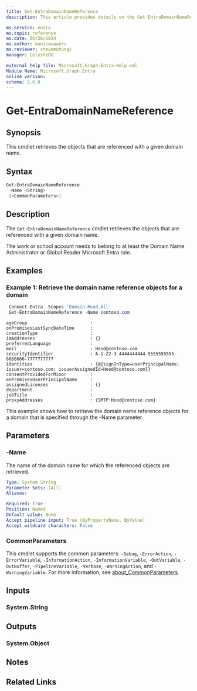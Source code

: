 ```yaml
---
title: Get-EntraDomainNameReference
description: This article provides details on the Get-EntraDomainNameReference command.

ms.service: entra
ms.topic: reference
ms.date: 06/26/2024
ms.author: eunicewaweru
ms.reviewer: stevemutungi
manager: CelesteDG

external help file: Microsoft.Graph.Entra-Help.xml
Module Name: Microsoft.Graph.Entra
online version:
schema: 2.0.0
---
```


# Get-EntraDomainNameReference

## Synopsis

This cmdlet retrieves the objects that are referenced with a given domain name.

## Syntax

```powershell
Get-EntraDomainNameReference 
 -Name <String> 
 [<CommonParameters>]
```

## Description

The `Get-EntraDomainNameReference` cmdlet retrieves the objects that are referenced with a given domain name.

The work or school account needs to belong to at least the Domain Name Administrator or Global Reader Microsoft Entra role.

## Examples

### Example 1: Retrieve the domain name reference objects for a domain

```powershell
 Connect-Entra -Scopes 'Domain.Read.All'
 Get-EntraDomainNameReference -Name contoso.com
```

```Output
ageGroup                        :
onPremisesLastSyncDateTime      :
creationType                    :
imAddresses                     : {}
preferredLanguage               :
mail                            : Hood@contoso.com
securityIdentifier              : A-1-22-3-4444444444-5555555555-6666666-7777777777
identities                      : {@{signInType=userPrincipalName; issuer=contoso.com; issuerAssignedId=Hood@contoso.com}}
consentProvidedForMinor         :
onPremisesUserPrincipalName     :
assignedLicenses                : {}
department                      :
jobTitle                        :
proxyAddresses                  : {SMTP:Hood@contoso.com}
```

This example shows how to retrieve the domain name reference objects for a domain that is specified through the -Name parameter.

## Parameters

### -Name

The name of the domain name for which the referenced objects are retrieved.

```yaml
Type: System.String
Parameter Sets: (All)
Aliases:

Required: True
Position: Named
Default value: None
Accept pipeline input: True (ByPropertyName, ByValue)
Accept wildcard characters: False
```

### CommonParameters

This cmdlet supports the common parameters: `-Debug`, `-ErrorAction`, `-ErrorVariable`, `-InformationAction`, `-InformationVariable`, `-OutVariable`, `-OutBuffer`, `-PipelineVariable`, `-Verbose`, `-WarningAction`, and `-WarningVariable`. For more information, see [about_CommonParameters](https://go.microsoft.com/fwlink/?LinkID=113216).

## Inputs

### System.String

## Outputs

### System.Object

## Notes

## Related Links
